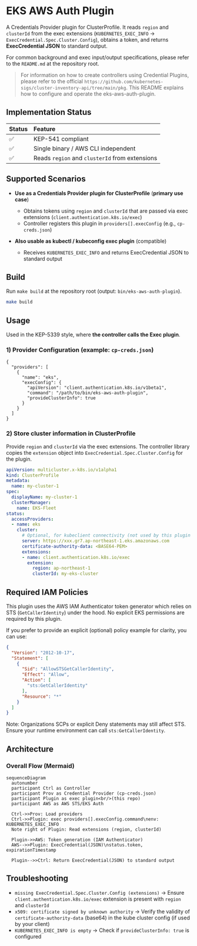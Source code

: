 # EKS AWS Auth Plugin

A Credentials Provider plugin for ClusterProfile. It reads `region` and `clusterId` from the exec extensions (`KUBERNETES_EXEC_INFO` → `ExecCredential.Spec.Cluster.Config`), obtains a token, and returns **ExecCredential JSON** to standard output.

For common background and exec input/output specifications, please refer to the `README.md` at the repository root.

> For information on how to create controllers using Credential Plugins, please refer to the official `https://github.com/kubernetes-sigs/cluster-inventory-api/tree/main/pkg`. This README explains how to configure and operate the eks-aws-auth-plugin.

## Implementation Status

| Status |                    Feature                     |
| :----- | :--------------------------------------------- |
| ✅      | KEP-541 compliant                              |
| ✅      | Single binary / AWS CLI independent            |
| ✅      | Reads `region` and `clusterId` from extensions |

## Supported Scenarios

* **Use as a Credentials Provider plugin for ClusterProfile** (**primary use case**)

  * Obtains tokens using `region` and `clusterId` that are passed via exec extensions (`client.authentication.k8s.io/exec`)
  * Controller registers this plugin in `providers[].execConfig` (e.g., `cp-creds.json`)
* **Also usable as kubectl / kubeconfig exec plugin** (compatible)

  * Receives `KUBERNETES_EXEC_INFO` and returns ExecCredential JSON to standard output

## Build

Run `make build` at the repository root (output: `bin/eks-aws-auth-plugin`).

```bash
make build
```

## Usage

Used in the KEP-5339 style, where **the controller calls the Exec plugin**.

### 1) Provider Configuration (example: `cp-creds.json`)

```jsonc
{
  "providers": [
    {
      "name": "eks",
      "execConfig": {
        "apiVersion": "client.authentication.k8s.io/v1beta1",
        "command": "/path/to/bin/eks-aws-auth-plugin",
        "provideClusterInfo": true
      }
    }
  ]
}
```

### 2) Store cluster information in ClusterProfile

Provide `region` and `clusterId` via the exec extensions. The controller library copies the `extension` object into `ExecCredential.Spec.Cluster.Config` for the plugin.

```yaml
apiVersion: multicluster.x-k8s.io/v1alpha1
kind: ClusterProfile
metadata:
  name: my-cluster-1
spec:
  displayName: my-cluster-1
  clusterManager:
    name: EKS-Fleet
status:
  accessProviders:
  - name: eks
    cluster:
      # Optional, for kubeclient connectivity (not used by this plugin to mint tokens)
      server: https://xxx.gr7.ap-northeast-1.eks.amazonaws.com
      certificate-authority-data: <BASE64-PEM>
      extensions:
      - name: client.authentication.k8s.io/exec
        extension:
          region: ap-northeast-1
          clusterId: my-eks-cluster
```

## Required IAM Policies

This plugin uses the AWS IAM Authenticator token generator which relies on STS (`GetCallerIdentity`) under the hood. No explicit EKS permissions are required by this plugin.

If you prefer to provide an explicit (optional) policy example for clarity, you can use:

```json
{
  "Version": "2012-10-17",
  "Statement": [
    {
      "Sid": "AllowSTSGetCallerIdentity",
      "Effect": "Allow",
      "Action": [
        "sts:GetCallerIdentity"
      ],
      "Resource": "*"
    }
  ]
}
```

Note: Organizations SCPs or explicit Deny statements may still affect STS. Ensure your runtime environment can call `sts:GetCallerIdentity`.

## Architecture

### Overall Flow (Mermaid)

```mermaid
sequenceDiagram
  autonumber
  participant Ctrl as Controller
  participant Prov as Credential Provider (cp-creds.json)
  participant Plugin as exec plugin<br/>(this repo)
  participant AWS as AWS STS/EKS Auth

  Ctrl->>Prov: Load providers
  Ctrl->>Plugin: exec providers[].execConfig.command\nenv: KUBERNETES_EXEC_INFO
  Note right of Plugin: Read extensions (region, clusterId)

  Plugin->>AWS: Token generation (IAM Authenticator)
  AWS-->>Plugin: ExecCredential(JSON)\nstatus.token, expirationTimestamp

  Plugin-->>Ctrl: Return ExecCredential(JSON) to standard output
```

## Troubleshooting

* `missing ExecCredential.Spec.Cluster.Config (extensions)` → Ensure `client.authentication.k8s.io/exec` extension is present with `region` and `clusterId`
* `x509: certificate signed by unknown authority` → Verify the validity of `certificate-authority-data` (base64) in the kube cluster config (if used by your client)
* `KUBERNETES_EXEC_INFO is empty` → Check if `provideClusterInfo: true` is configured

<!-- Common KEP/exec explanations and links are consolidated in the root README -->
